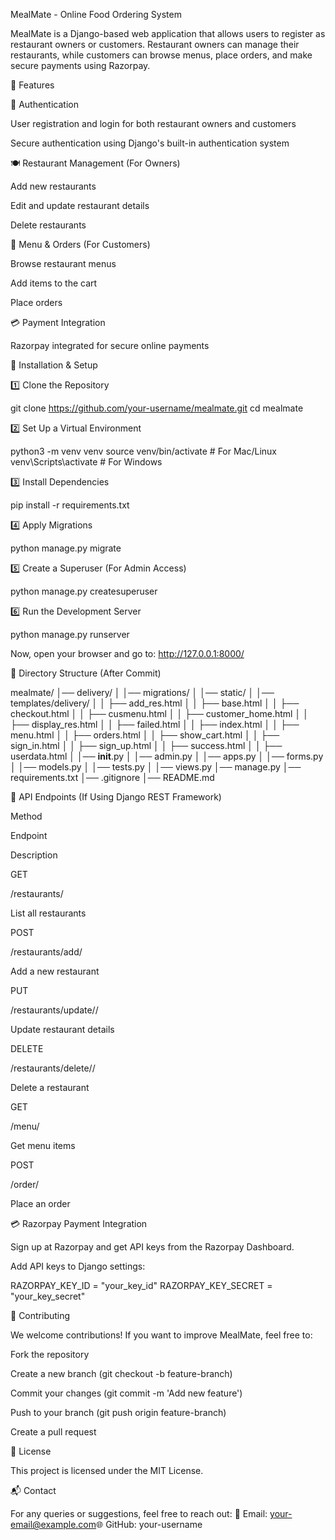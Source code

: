 MealMate - Online Food Ordering System

MealMate is a Django-based web application that allows users to register as restaurant owners or customers. Restaurant owners can manage their restaurants, while customers can browse menus, place orders, and make secure payments using Razorpay.

🚀 Features

🔐 Authentication

User registration and login for both restaurant owners and customers

Secure authentication using Django's built-in authentication system

🍽️ Restaurant Management (For Owners)

Add new restaurants

Edit and update restaurant details

Delete restaurants

🛒 Menu & Orders (For Customers)

Browse restaurant menus

Add items to the cart

Place orders

💳 Payment Integration

Razorpay integrated for secure online payments

📌 Installation & Setup

1️⃣ Clone the Repository

git clone https://github.com/your-username/mealmate.git
cd mealmate

2️⃣ Set Up a Virtual Environment

python3 -m venv venv
source venv/bin/activate  # For Mac/Linux
venv\Scripts\activate  # For Windows

3️⃣ Install Dependencies

pip install -r requirements.txt

4️⃣ Apply Migrations

python manage.py migrate

5️⃣ Create a Superuser (For Admin Access)

python manage.py createsuperuser

6️⃣ Run the Development Server

python manage.py runserver

Now, open your browser and go to: http://127.0.0.1:8000/

📂 Directory Structure (After Commit)

mealmate/
│── delivery/
│   │── migrations/
│   │── static/
│   │── templates/delivery/
│   │   ├── add_res.html
│   │   ├── base.html
│   │   ├── checkout.html
│   │   ├── cusmenu.html
│   │   ├── customer_home.html
│   │   ├── display_res.html
│   │   ├── failed.html
│   │   ├── index.html
│   │   ├── menu.html
│   │   ├── orders.html
│   │   ├── show_cart.html
│   │   ├── sign_in.html
│   │   ├── sign_up.html
│   │   ├── success.html
│   │   ├── userdata.html
│   │── __init__.py
│   │── admin.py
│   │── apps.py
│   │── forms.py
│   │── models.py
│   │── tests.py
│   │── views.py
│── manage.py
│── requirements.txt
│── .gitignore
│── README.md

📡 API Endpoints (If Using Django REST Framework)

Method

Endpoint

Description

GET

/restaurants/

List all restaurants

POST

/restaurants/add/

Add a new restaurant

PUT

/restaurants/update/<id>/

Update restaurant details

DELETE

/restaurants/delete/<id>/

Delete a restaurant

GET

/menu/

Get menu items

POST

/order/

Place an order

💳 Razorpay Payment Integration

Sign up at Razorpay and get API keys from the Razorpay Dashboard.

Add API keys to Django settings:

RAZORPAY_KEY_ID = "your_key_id"
RAZORPAY_KEY_SECRET = "your_key_secret"

🎯 Contributing

We welcome contributions! If you want to improve MealMate, feel free to:

Fork the repository

Create a new branch (git checkout -b feature-branch)

Commit your changes (git commit -m 'Add new feature')

Push to your branch (git push origin feature-branch)

Create a pull request

📜 License

This project is licensed under the MIT License.

📬 Contact

For any queries or suggestions, feel free to reach out:
📧 Email: your-email@example.com🌐 GitHub: your-username
